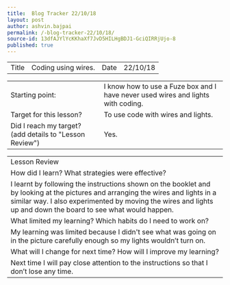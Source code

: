 ```yaml
---
title:  Blog Tracker 22/10/18
layout: post
author: ashvin.bajpai
permalink: /-blog-tracker-22/10/18/
source-id: 13dfAJYlYcKKhaXf7JvD5HILHgBDJ1-GciQIRRjUjo-8
published: true
---
```

<table>
  <tr>
    <td>Title</td>
    <td>Coding using wires.</td>
    <td>Date</td>
    <td>22/10/18</td>
  </tr>
</table>


<table>
  <tr>
    <td>Starting point:</td>
    <td>I know how to use a Fuze box and I have never used wires and lights with coding.</td>
  </tr>
  <tr>
    <td>Target for this lesson?</td>
    <td>To use code with wires and lights.</td>
  </tr>
  <tr>
    <td>Did I reach my target? 
(add details to "Lesson Review")</td>
    <td> Yes.</td>
  </tr>
</table>


<table>
  <tr>
    <td>Lesson Review</td>
  </tr>
  <tr>
    <td>How did I learn? What strategies were effective? </td>
  </tr>
  <tr>
    <td>I learnt by following the instructions shown on the booklet and by looking at the pictures and arranging the wires and lights in a similar way. I also experimented by moving the wires and lights up and down the board to see what would happen.</td>
  </tr>
  <tr>
    <td>What limited my learning? Which habits do I need to work on? </td>
  </tr>
  <tr>
    <td>My learning was limited because I didn't see what was going on in the picture carefully enough so my lights wouldn’t turn on.</td>
  </tr>
  <tr>
    <td>What will I change for next time? How will I improve my learning?</td>
  </tr>
  <tr>
    <td>Next time I will pay close attention to the instructions so that I don’t lose any time.</td>
  </tr>
</table>



